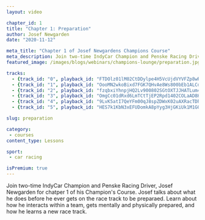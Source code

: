 ```yaml
---
layout: video

chapter_id: 1
title: "Chapter 1: Preparation"
author: Josef Newgarden
date: "2020-11-12"

meta_title: "Chapter 1 of Josef Newgardens Champions Course"
meta_description: Join two-time IndyCar Champion and Penske Racing Driver, Josef Newgarden for chatper 1 of his Champion's Course. Josef talks about what he does before he ever gets on the race track to be preparaed. Learn about how he interacts within a team, gets mentally and physically prepared, and how he learns a new race track.
featured_image: /images/blogs/webinars/champions-lounge/preparation.jpg

tracks:
  - {track_id: "0", playback_id: "FTDOlz01lM02CtDDylpe4H5VcUjdVYVFZp8wR7FI2poYk", lesson_name: "Introduction", lesson_desc: "Join two-time IndyCar Champion and Penske Racing Driver, Josef Newgarden for his Champion's Course. Josef opens up on his process of learning to drive racecars fast, winning races, and turning yourself into a championship caliber driver."}
  - {track_id: "1", playback_id: "OooMN2wkoBixd7FGK7QHvAe8Ws800bEb1ALCdqLqeq9E", lesson_name: "It's All About The Team", lesson_desc: "Josef breaks down the importance of a team and the people you surround yourself in this sport to set you up for success. Racing is a team sport and we have to treat it that way to reach our goals."}
  - {track_id: "2", playback_id: "fzqbxiYhnpjHQ2Lv900802SGtOXTJJHATLum4jGsGePkE", lesson_name: "Finding The Racing Mindset", lesson_desc: "Few sports are more mentally demanding than motorsports. As a two-time Indy Car champion, Josef Newgarden knows how to find that mental zone where he performs at his best. In lesson 2 of his Champions Course he breaks down his approach to finding his racing mindset."}
  - {track_id: "3", playback_id: "OmgCc01dRxd6LmTCtTjEP2Rpd1402COLaAD8HyEn7ONLI", lesson_name: "Visualization For Motorsport", lesson_desc: "One of the hardest parts of learning how to race is the lack of practice we get as racecar drivers. This makes visualization an even more integral part of improving. In this lesson, Josef Newgarden breaks down how he visualizes and how he uses visualization to improve."}
  - {track_id: "4", playback_id: "9LvK5atI7QeYFm00qJ8spZDWxK02uAXRacTDhg6p8mPCY", lesson_name: "Physical Fitness For Motorsport", lesson_desc: "A vital part of any professional athletes life is physical fitness. Racecars are a violent environment, especially during the Indy 500 where speeds reach over 240mph. Josef Newgarden breaks down how he approaches his physical training and how it changes from in-season training to offseason training."}
  - {track_id: "5", playback_id: "HES7k1KbN3xEFUDomkA8pYyg3HjGKiUk1M1GOD5D01wo", lesson_name: "How To Learn A New Race Track", lesson_desc: "As racecar drivers we always need a plan ahead of hitting the race track that we can execute or adjust as needed once we are on track. The process of learning a race track and developing a plan for that race track is an area most racers struggle with. In this lesson Josef Newgarden tells us exactly how he develops his plan and his process of learning a new race track before he ever even gets to the track."}

slug: preparation

category:
 - courses
content_type: Lessons

sport:
 - car racing

isPremium: true
---
```


Join two-time IndyCar Champion and Penske Racing Driver, Josef Newgarden for chatper 1 of his Champion's Course. Josef talks about what he does before he ever gets on the race track to be preparaed. Learn about how he interacts within a team, gets mentally and physically prepared, and how he learns a new race track.